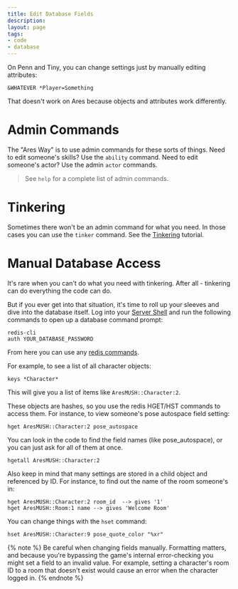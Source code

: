 ```yaml
---
title: Edit Database Fields
description: 
layout: page
tags:
- code
- database
---
```


On Penn and Tiny, you can change settings just by manually editing attributes:

    &WHATEVER *Player=Something

That doesn't work on Ares because objects and attributes work differently.

# Admin Commands

The "Ares Way" is to use admin commands for these sorts of things.  Need to edit someone's skills?  Use the `ability` command.  Need to edit someone's actor?  Use the admin `actor` commands.

> See `help` for a complete list of admin commands.

# Tinkering

Sometimes there won't be an admin command for what you need.  In those cases you can use the `tinker` command.  See the [Tinkering](/code/tinker.html) tutorial.

# Manual Database Access

It's rare when you can't do what you need with tinkering.  After all - tinkering can do everything the code can do.  

But if you ever get into that situation, it's time to roll up your sleeves and dive into the database itself.  Log into your [Server Shell](/tutorials/manage/server-shell.html) and run the following commands to open up a database command prompt:

    redis-cli
    auth YOUR_DATABASE_PASSWORD

From here you can use any [redis commands](http://redis.io/commands).

For example, to see a list of all character objects:

    keys *Character* 

This will give you a list of items like `AresMUSH::Character:2`.

These objects are hashes, so you use the redis HGET/HST commands to access them.  For instance, to view someone's pose autospace field setting:

    hget AresMUSH::Character:2 pose_autospace

You can look in the code to find the field names (like pose_autospace), or you can just ask for all of them at once.

    hgetall AresMUSH::Character:2

Also keep in mind that many settings are stored in a child object and referenced by ID.  For instance, to find out the name of the room someone's in:

    hget AresMUSH::Character:2 room_id  --> gives '1'
    hget AresMUSH::Room:1 name --> gives 'Welcome Room'

You can change things with the `hset` command:

    hset AresMUSH::Character:9 pose_quote_color "%xr"

{% note %} 
Be careful when changing fields manually.  Formatting matters, and because you're bypassing the game's internal error-checking you might set a field to an invalid value.  For example, setting a character's room ID to a room that doesn't exist would cause an error when the character logged in.
{% endnote %}


